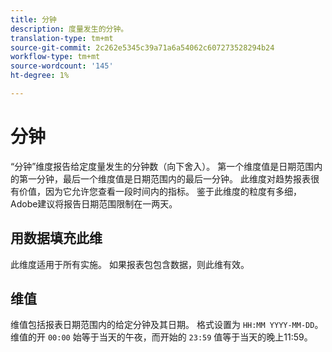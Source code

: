```yaml
---
title: 分钟
description: 度量发生的分钟。
translation-type: tm+mt
source-git-commit: 2c262e5345c39a71a6a54062c607273528294b24
workflow-type: tm+mt
source-wordcount: '145'
ht-degree: 1%

---
```



# 分钟

“分钟”维度报告给定度量发生的分钟数（向下舍入）。 第一个维度值是日期范围内的第一分钟，最后一个维度值是日期范围内的最后一分钟。 此维度对趋势报表很有价值，因为它允许您查看一段时间内的指标。 鉴于此维度的粒度有多细，Adobe建议将报告日期范围限制在一两天。

## 用数据填充此维

此维度适用于所有实施。 如果报表包包含数据，则此维有效。

## 维值

维值包括报表日期范围内的给定分钟及其日期。 格式设置为 `HH:MM YYYY-MM-DD`。 维值的开 `00:00` 始等于当天的午夜，而开始的 `23:59` 值等于当天的晚上11:59。
